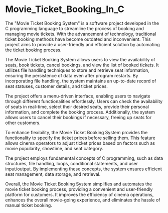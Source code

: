 # Movie_Ticket_Booking_In_C
The "Movie Ticket Booking System" is a software project developed in the C programming language to streamline the process of booking and managing movie tickets. With the advancement of technology, traditional ticket booking methods have become outdated and inconvenient. This project aims to provide a user-friendly and efficient solution by automating the ticket booking process.

The Movie Ticket Booking System allows users to view the availability of seats, book tickets, cancel bookings, and view the list of booked tickets. It utilizes file handling techniques to store and retrieve seat information, ensuring the persistence of data even after program restarts. By incorporating file handling, the system maintains an up-to-date record of seat statuses, customer details, and ticket prices.

The project offers a menu-driven interface, enabling users to navigate through different functionalities effortlessly. Users can check the availability of seats in real-time, select their desired seats, provide their personal information, and complete the booking process. Additionally, the system allows users to cancel their bookings if necessary, freeing up seats for other customers.

To enhance flexibility, the Movie Ticket Booking System provides the functionality to specify the ticket prices before selling them. This feature allows cinema operators to adjust ticket prices based on factors such as movie popularity, showtime, and seat category.

The project employs fundamental concepts of C programming, such as data structures, file handling, loops, conditional statements, and user input/output. By implementing these concepts, the system ensures efficient seat management, data storage, and retrieval.

Overall, the Movie Ticket Booking System simplifies and automates the movie ticket booking process, providing a convenient and user-friendly platform for customers. It improves the efficiency of cinema operations, enhances the overall movie-going experience, and eliminates the hassle of manual ticket booking.
